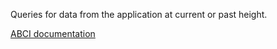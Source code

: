 Queries for data from the application at current or past height.

[ABCI documentation](https://docs.tendermint.com/master/spec/abci/abci.html#query)